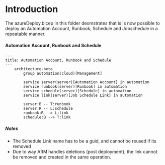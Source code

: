 # Introduction
The azureDeploy.bicep in this folder deomstrates that is is now possible to deploy an Automation Account, Runbook, Schedule and Jobschedule in a repeatable manner.

#### Automation Account, Runbook and Schedule
```mermaid
---
title: Automation Account, Runbook and Schedule
---
	architecture-beta
		group automation(cloud)[Management]

		service server(server)[Automation Account] in automation
		service runbook(server)[Runbook] in automation
		service schedule(server)[Schedule] in automation
		service link(server)[Job Schedule Link] in automation

		server:B -- T:runbook
		server:R -- L:schedule
		runbook:R --> L:link
		schedule:B --> T:link
```
##### Notes
- The Schedule Link name has to be a guid, and cannot be reused if its removed
- Due to way ARM handles deletions (post deployment), the link cannot be removed and created in the same operation.
